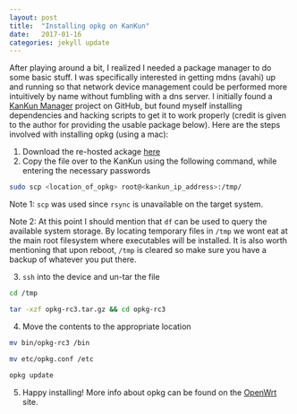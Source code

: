```yaml
---
layout: post
title:  "Installing opkg on KanKun"
date:   2017-01-16
categories: jekyll update
---
```


After playing around a bit, I realized I needed a package manager to do some basic stuff. I was specifically interested in getting mdns (avahi) up and running so that network device management could be performed more intuitively by name without fumbling with a dns server. I initially found a [KanKun Manager](https://github.com/homedash/kankun-manager) project on GitHub, but found myself installing dependencies and hacking scripts to get it to work properly (credit is given to the author for providing the usable package below). Here are the steps involved with installing opkg (using a mac):

1. Download the re-hosted ackage [here](https://github.com/dougcooper/kankun/blob/master/opkg-rc3.tar.gz)
2. Copy the file over to the KanKun using the following command, while entering the necessary passwords

  ```bash
  sudo scp <location_of_opkg> root@<kankun_ip_address>:/tmp/
  ```
  
  Note 1: `scp` was used since `rsync` is unavailable on the target system.

  Note 2: At this point I should mention that `df` can be used to query the available system storage. By locating temporary files in `/tmp` we wont eat at the main root filesystem where executables will be installed. It is also worth mentioning that upon reboot, `/tmp` is cleared so make sure you have a backup of whatever you put there.

3. `ssh` into the device and un-tar the file

  ```bash
  cd /tmp
  ```
  
  ```bash
  tar -xzf opkg-rc3.tar.gz && cd opkg-rc3
  ```
  
4. Move the contents to the appropriate location

  ```bash
  mv bin/opkg-rc3 /bin
  ```
  
  ```bash
  mv etc/opkg.conf /etc
  ```
  
  ```bash
  opkg update
  ```
  
5. Happy installing! More info about opkg can be found on the [OpenWrt](https://wiki.openwrt.org/doc/techref/opkg) site.
